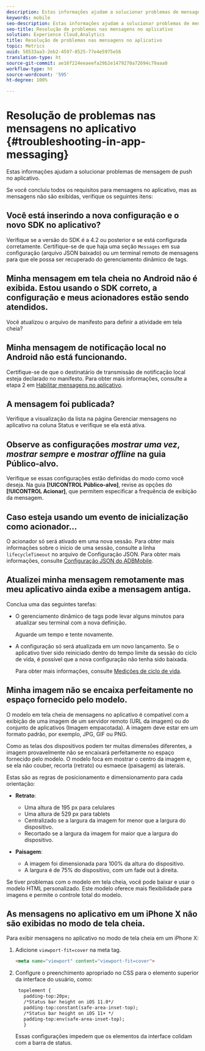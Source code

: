 ```yaml
---
description: Estas informações ajudam a solucionar problemas de mensagem de push no aplicativo.
keywords: mobile
seo-description: Estas informações ajudam a solucionar problemas de mensagem de push no aplicativo.
seo-title: Resolução de problemas nas mensagens no aplicativo
solution: Experience Cloud,Analytics
title: Resolução de problemas nas mensagens no aplicativo
topic: Metrics
uuid: 58533aa3-2eb2-4597-8525-77e4e5975e56
translation-type: ht
source-git-commit: ae16f224eeaeefa29b2e1479270a72694c79aaa0
workflow-type: ht
source-wordcount: '595'
ht-degree: 100%

---
```



# Resolução de problemas nas mensagens no aplicativo {#troubleshooting-in-app-messaging}

Estas informações ajudam a solucionar problemas de mensagem de push no aplicativo.

Se você concluiu todos os requisitos para mensagens no aplicativo, mas as mensagens não são exibidas, verifique os seguintes itens:

## Você está inserindo a nova configuração e o novo SDK no aplicativo?

Verifique se a versão do SDK é a 4.2 ou posterior e se está configurada corretamente. Certifique-se de que haja uma seção `Messages` em sua configuração (arquivo JSON baixado) ou um terminal remoto de mensagens para que ele possa ser recuperado do gerenciamento dinâmico de tags.

## Minha mensagem em tela cheia no Android não é exibida. Estou usando o SDK correto, a configuração e meus acionadores estão sendo atendidos.

Você atualizou o arquivo de manifesto para definir a atividade em tela cheia?

## Minha mensagem de notificação local no Android não está funcionando.

Certifique-se de que o destinatário de transmissão de notificação local esteja declarado no manifesto. Para obter mais informações, consulte a etapa 2 em [Habilitar mensagens no aplicativo](/help/android/messaging-main/messaging/messaging.md).

## A mensagem foi publicada?

Verifique a visualização da lista na página Gerenciar mensagens no aplicativo na coluna Status e verifique se ela está ativa.

## Observe as configurações *mostrar uma vez*, *mostrar sempre* e *mostrar offline* na guia Público-alvo.

Verifique se essas configurações estão definidas do modo como você deseja. Na guia **[!UICONTROL Público-alvo]**, revise as opções do **[!UICONTROL Acionar]**, que permitem especificar a frequência de exibição da mensagem.

## Caso esteja usando um evento de inicialização como acionador...

O acionador só será ativado em uma nova sessão. Para obter mais informações sobre o início de uma sessão, consulte a linha `lifecycleTimeout` no arquivo de Configuração JSON. Para obter mais informações, consulte [Configuração JSON do ADBMobile](/help/ios/configuration/json-config/json-config.md).

## Atualizei minha mensagem remotamente mas meu aplicativo ainda exibe a mensagem antiga.

Conclua uma das seguintes tarefas:

* O gerenciamento dinâmico de tags pode levar alguns minutos para atualizar seu terminal com a nova definição.

   Aguarde um tempo e tente novamente.

* A configuração só será atualizada em um novo lançamento.
Se o aplicativo tiver sido reiniciado dentro do tempo limite da sessão do ciclo de vida, é possível que a nova configuração não tenha sido baixada.

   Para obter mais informações, consulte [Medições de ciclo de vida](/help/ios/metrics.md).

## Minha imagem não se encaixa perfeitamente no espaço fornecido pelo modelo.

O modelo em tela cheia de mensagens no aplicativo é compatível com a exibição de uma imagem de um servidor remoto (URL da imagem) ou do conjunto de aplicativos (Imagem empacotada). A imagem deve estar em um formato padrão, por exemplo, JPG, GIF ou PNG.

Como as telas dos dispositivos podem ter muitas dimensões diferentes, a imagem provavelmente não se encaixará perfeitamente no espaço fornecido pelo modelo. O modelo foca em mostrar o centro da imagem e, se ela não couber, recorta (retrato) ou esmaece (paisagem) as laterais.

Estas são as regras de posicionamento e dimensionamento para cada orientação:

* **Retrato**:
   * Uma altura de 195 px para celulares
   * Uma altura de 529 px para tablets
   * Centralizado se a largura da imagem for menor que a largura do dispositivo.
   * Recortado se a largura da imagem for maior que a largura do dispositivo.

* **Paisagem**:
   * A imagem foi dimensionada para 100% da altura do dispositivo.
   * A largura é de 75% do dispositivo, com um fade out à direita.

Se tiver problemas com o modelo em tela cheia, você pode baixar e usar o modelo HTML personalizado. Este modelo oferece mais flexibilidade para imagens e permite o controle total do modelo.

## As mensagens no aplicativo em um iPhone X não são exibidas no modo de tela cheia.

Para exibir mensagens no aplicativo no modo de tela cheia em um iPhone X:

1. Adicione `viewport-fit=cover` na meta tag.

   ```html
   <meta name="viewport" content="viewport-fit=cover">
   ```

1. Configure o preenchimento apropriado no CSS para o elemento superior da interface do usuário, como:

   ```html
    topelement {
      padding-top:20px;
      /*Status bar height on iOS 11.0*/
      padding-top:constant(safe-area-inset-top);
      /*Status bar height on iOS 11+ */
      padding-top:env(safe-area-inset-top);
      } 
   ```

   Essas configurações impedem que os elementos da interface colidam com a barra de status.
